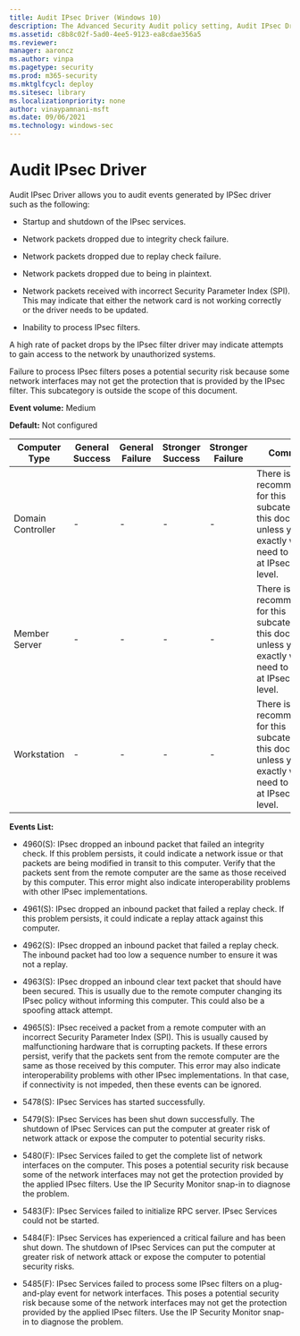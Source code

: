 ```yaml
---
title: Audit IPsec Driver (Windows 10)
description: The Advanced Security Audit policy setting, Audit IPsec Driver, determines if audit events are generated for the activities of the IPsec driver.
ms.assetid: c8b8c02f-5ad0-4ee5-9123-ea8cdae356a5
ms.reviewer: 
manager: aaroncz
ms.author: vinpa
ms.pagetype: security
ms.prod: m365-security
ms.mktglfcycl: deploy
ms.sitesec: library
ms.localizationpriority: none
author: vinaypamnani-msft
ms.date: 09/06/2021
ms.technology: windows-sec
---
```


# Audit IPsec Driver


Audit IPsec Driver allows you to audit events generated by IPSec driver such as the following:

-   Startup and shutdown of the IPsec services.

-   Network packets dropped due to integrity check failure.

-   Network packets dropped due to replay check failure.

-   Network packets dropped due to being in plaintext.

-   Network packets received with incorrect Security Parameter Index (SPI). This may indicate that either the network card is not working correctly or the driver needs to be updated.

-   Inability to process IPsec filters.

A high rate of packet drops by the IPsec filter driver may indicate attempts to gain access to the network by unauthorized systems.

Failure to process IPsec filters poses a potential security risk because some network interfaces may not get the protection that is provided by the IPsec filter. This subcategory is outside the scope of this document.

**Event volume:** Medium

**Default:** Not configured

| Computer Type     | General Success | General Failure | Stronger Success | Stronger Failure | Comments                                                                                                                                  |
|-------------------|-----------------|-----------------|------------------|------------------|-------------------------------------------------------------------------------------------------------------------------------------------|
| Domain Controller | -               | -               | -                | -                | There is no recommendation for this subcategory in this document, unless you know exactly what you need to monitor at IPsec Driver level. |
| Member Server     | -               | -               | -                | -                | There is no recommendation for this subcategory in this document, unless you know exactly what you need to monitor at IPsec Driver level. |
| Workstation       | -               | -               | -                | -                | There is no recommendation for this subcategory in this document, unless you know exactly what you need to monitor at IPsec Driver level. |

**Events List:**

- 4960(S): IPsec dropped an inbound packet that failed an integrity check. If this problem persists, it could indicate a network issue or that packets are being modified in transit to this computer. Verify that the packets sent from the remote computer are the same as those received by this computer. This error might also indicate interoperability problems with other IPsec implementations.

- 4961(S): IPsec dropped an inbound packet that failed a replay check. If this problem persists, it could indicate a replay attack against this computer.

- 4962(S): IPsec dropped an inbound packet that failed a replay check. The inbound packet had too low a sequence number to ensure it was not a replay.

- 4963(S): IPsec dropped an inbound clear text packet that should have been secured. This is usually due to the remote computer changing its IPsec policy without informing this computer. This could also be a spoofing attack attempt.

- 4965(S): IPsec received a packet from a remote computer with an incorrect Security Parameter Index (SPI). This is usually caused by malfunctioning hardware that is corrupting packets. If these errors persist, verify that the packets sent from the remote computer are the same as those received by this computer. This error may also indicate interoperability problems with other IPsec implementations. In that case, if connectivity is not impeded, then these events can be ignored.

- 5478(S): IPsec Services has started successfully.

- 5479(S): IPsec Services has been shut down successfully. The shutdown of IPsec Services can put the computer at greater risk of network attack or expose the computer to potential security risks.

- 5480(F): IPsec Services failed to get the complete list of network interfaces on the computer. This poses a potential security risk because some of the network interfaces may not get the protection provided by the applied IPsec filters. Use the IP Security Monitor snap-in to diagnose the problem.

- 5483(F): IPsec Services failed to initialize RPC server. IPsec Services could not be started.

- 5484(F): IPsec Services has experienced a critical failure and has been shut down. The shutdown of IPsec Services can put the computer at greater risk of network attack or expose the computer to potential security risks.

- 5485(F): IPsec Services failed to process some IPsec filters on a plug-and-play event for network interfaces. This poses a potential security risk because some of the network interfaces may not get the protection provided by the applied IPsec filters. Use the IP Security Monitor snap-in to diagnose the problem.
